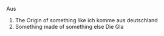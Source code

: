 Aus
1. The Origin of something  like ich komme aus deutschland
2. Something made of something else  Die Gla
